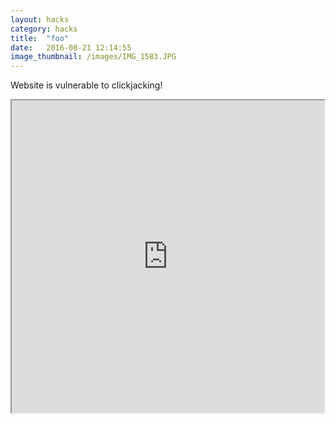 ```yaml
---
layout: hacks
category: hacks
title:  "foo"
date:   2016-08-21 12:14:55
image_thumbnail: /images/IMG_1583.JPG
---
```




<html>
   <head>
     <title>Clickjack test page</title>
   </head>
   <body>
     <p>Website is vulnerable to clickjacking!</p>
     <iframe src="https://galeria-kaufhof.de/damen/" width="500" height="500"></iframe>
   </body>
</html>
